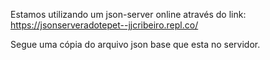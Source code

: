 Estamos utilizando um json-server online através do link: 
https://jsonserveradotepet--jjcribeiro.repl.co/

Segue uma cópia do arquivo json base que esta no servidor.
